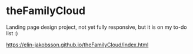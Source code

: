 # theFamilyCloud

Landing page design project, not yet fully responsive, but it is on my to-do list :)

https://elin-jakobsson.github.io/theFamilyCloud/index.html
